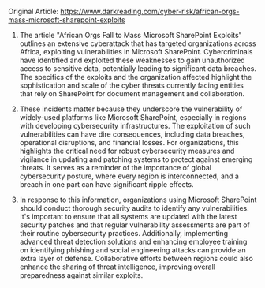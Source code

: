 Original Article: https://www.darkreading.com/cyber-risk/african-orgs-mass-microsoft-sharepoint-exploits

1) The article "African Orgs Fall to Mass Microsoft SharePoint Exploits" outlines an extensive cyberattack that has targeted organizations across Africa, exploiting vulnerabilities in Microsoft SharePoint. Cybercriminals have identified and exploited these weaknesses to gain unauthorized access to sensitive data, potentially leading to significant data breaches. The specifics of the exploits and the organization affected highlight the sophistication and scale of the cyber threats currently facing entities that rely on SharePoint for document management and collaboration.

2) These incidents matter because they underscore the vulnerability of widely-used platforms like Microsoft SharePoint, especially in regions with developing cybersecurity infrastructures. The exploitation of such vulnerabilities can have dire consequences, including data breaches, operational disruptions, and financial losses. For organizations, this highlights the critical need for robust cybersecurity measures and vigilance in updating and patching systems to protect against emerging threats. It serves as a reminder of the importance of global cybersecurity posture, where every region is interconnected, and a breach in one part can have significant ripple effects.

3) In response to this information, organizations using Microsoft SharePoint should conduct thorough security audits to identify any vulnerabilities. It's important to ensure that all systems are updated with the latest security patches and that regular vulnerability assessments are part of their routine cybersecurity practices. Additionally, implementing advanced threat detection solutions and enhancing employee training on identifying phishing and social engineering attacks can provide an extra layer of defense. Collaborative efforts between regions could also enhance the sharing of threat intelligence, improving overall preparedness against similar exploits.